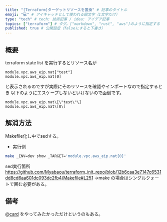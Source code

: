 ```yaml
---
title: "[Terraform]ターゲットリソースを置換" # 記事のタイトル
emoji: "💻" # アイキャッチとして使われる絵文字（1文字だけ）
type: "tech" # tech: 技術記事 / idea: アイデア記事
topics: ["terraform"] # タグ。["markdown", "rust", "aws"]のように指定する
published: true # 公開設定（falseにすると下書き）
---
```



## 概要

terraform state list を実行するとリソース名が
```
module.vpc.aws_eip.nat["test"]
module.vpc.aws_eip.nat[0]
```
と表示されるのですが実際にそのリソースを確認やインポートなので指定するとき
以下のようにエスケープしないといけないので面倒です。

```
module.vpc.aws_eip.nat\[\"test\"\]
module.vpc.aws_eip.nat\[0\]
```

## 解消方法

Makefile化し中でsedする。

- 実行例
```sh
make _ENV=dev show _TARGET='module.vpc.aws_eip.nat[0]'
```

sed実行箇所
https://github.com/Myabaou/terraform_init_repo/blob/12b6caa3e7147c6531dd8cd6aa601dc093dc2fb4/Makefile#L251
→make の場合はシングルクォートで囲む必要がある。

## 備考

@[card](https://zenn.dev/nbr41to/articles/65ade1698477ca)
をやってみたかっただけというのもある。

